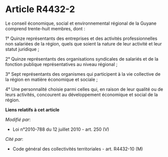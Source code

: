 # Article R4432-2

Le    conseil économique, social et environnemental régional de la Guyane comprend trente-huit membres, dont : 

1° Quinze représentants des entreprises et des activités professionnelles non salariées de la région, quels que soient la
nature de leur activité et leur statut juridique ; 

2° Quinze représentants des organisations syndicales de salariés et de la fonction publique représentatives au niveau
régional ; 

3° Sept représentants des organismes qui participent à la vie collective de la région en matière économique et sociale ; 

4° Une personnalité choisie parmi celles qui, en raison de leur qualité ou de leurs activités, concourent au développement
économique et social de la région.

**Liens relatifs à cet article**

_Modifié par_:

  - Loi n°2010-788 du 12 juillet 2010 - art. 250 (V)

_Cité par_:

  - Code général des collectivités territoriales - art. R4432-10 (M)
